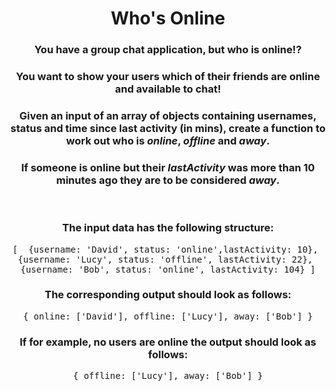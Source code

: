 <div align = "center">

# Who's Online

</div>

<div align = "center">

<h3>You have a group chat application, but who is online!?</h3>

<h3>You want to show your users which of their friends are online and available to chat!</h3>

<h3>Given an input of an array of objects containing usernames, status and time since last activity (in mins), create a function to work out who is <em>online</em>, <em>offline</em> and <em>away</em>.</h3>

<h3>If someone is online but their <em>lastActivity</em> was more than 10 minutes ago they are to be considered <em>away</em>.</h3>

<br>

<h3>The input data has the following structure:</h3>

<pre>
[ &nbsp;{username: 'David', status: 'online',lastActivity: 10}, 
{username: 'Lucy', status: 'offline', lastActivity: 22}, 
{username: 'Bob', status: 'online', lastActivity: 104}&nbsp;]
</pre>

<h3>The corresponding output should look as follows:</h3>

<pre>{&nbsp;online: ['David'], offline: ['Lucy'], away: ['Bob']&nbsp;}</pre>

<h3>If for example, no users are online the output should look as follows:</h3>

<pre>{&nbsp;offline: ['Lucy'], away: ['Bob']&nbsp;}</pre>

</div>
